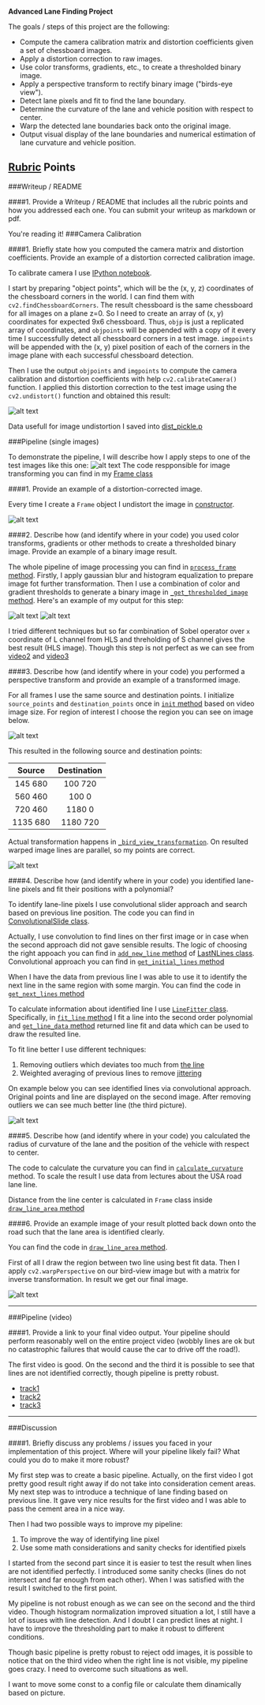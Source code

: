**Advanced Lane Finding Project**

The goals / steps of this project are the following:

* Compute the camera calibration matrix and distortion coefficients given a set of chessboard images.
* Apply a distortion correction to raw images.
* Use color transforms, gradients, etc., to create a thresholded binary image.
* Apply a perspective transform to rectify binary image ("birds-eye view").
* Detect lane pixels and fit to find the lane boundary.
* Determine the curvature of the lane and vehicle position with respect to center.
* Warp the detected lane boundaries back onto the original image.
* Output visual display of the lane boundaries and numerical estimation of lane curvature and vehicle position.

[//]: # (Image References)

[undistorted_cam]: ./examples/undistort_output.png "Original and Undistorted images"
[or_road]: ./test_images/test5.jpg "Original Road"
[und_road]: ./examples/undistorted_test5.jpg "Undistorted Road"
[threshhold1]: ./examples/threshold.jpg "Threshold examples"
[threshhold2]: ./examples/threshold2.jpg "Threshold examples"
[roi]: ./examples/roi_test5.jpg "Region of interest"
[wraped]: ./examples/warped_test5.jpg "Bird-view image"
[line_tuning]: ./examples/line_tuning.jpg "Convolutional Window Tuning"
[final]: ./examples/result_test5.jpg "Resulted output"

## [Rubric](https://review.udacity.com/#!/rubrics/571/view) Points

###Writeup / README

####1. Provide a Writeup / README that includes all the rubric points and how you addressed each one.  You can submit your writeup as markdown or pdf.

You're reading it!
###Camera Calibration

####1. Briefly state how you computed the camera matrix and distortion coefficients. Provide an example of a distortion corrected calibration image.

To calibrate camera I use [IPython notebook](/research/Calibration.ipynb).

I start by preparing "object points", which will be the (x, y, z) coordinates of the chessboard corners in the world. I can find them with `cv2.findChessboardCorners`. The result chessboard is the same chessboard for all images on a plane z=0. So I need to create an array of (x, y) coordinates for expected 9x6 chessboard. Thus, `objp` is just a replicated array of coordinates, and `objpoints` will be appended with a copy of it every time I successfully detect all chessboard corners in a test image.  `imgpoints` will be appended with the (x, y) pixel position of each of the corners in the image plane with each successful chessboard detection.  

Then I use the output `objpoints` and `imgpoints` to compute the camera calibration and distortion coefficients with help `cv2.calibrateCamera()` function. I applied this distortion correction to the test image using the `cv2.undistort()` function and obtained this result: 

![alt text][undistorted_cam]

Data usefull for image undistortion I saved into [dist_pickle.p](/dist_pickle.p)

###Pipeline (single images)

To demonstrate the pipeline, I will describe how I apply steps to one of the test images like this one:
![alt text][or_road]
The code respponsible for image transforming you can find in my [Frame class](/src/Frame.py)

####1. Provide an example of a distortion-corrected image.

Every time I create a `Frame` object I undistort the image in [constructor](/src/Frame.py#L9).

![alt text][und_road]

####2. Describe how (and identify where in your code) you used color transforms, gradients or other methods to create a thresholded binary image.  Provide an example of a binary image result.

The whole pipeline of image processing you can find in [`process_frame` method](/src/Frame.py#L72). Firstly, I apply gaussian blur and histogram equalization to prepare image fot further transformation.
Then I use a combination of color and gradient thresholds to generate a binary image in [`_get_thresholded_image` method](/src/Frame.py#L44).  Here's an example of my output for this step:

![alt text][threshhold1]
![alt text][threshhold2]

I tried different techniques but so far combination of Sobel operator over `x` coordinate of L channel from HLS and threholding of S channel gives the best result (HLS image). Though this step is not perfect as we can see from [video2](/output_video/result_challenge_video.mp4) and [video3](/output_video/result_harder_challenge_video.mp4)

####3. Describe how (and identify where in your code) you performed a perspective transform and provide an example of a transformed image.

For all frames I use the same source and destination points. I initialize `source_points` and `destination_points` once in [`init` method](/src/Frame.py#L13) based on video image size. For region of interest I choose the region you can see on image below.

![alt text][roi]

This resulted in the following source and destination points:

| Source        | Destination   | 
|:-------------:|:-------------:| 
| 145  680      | 100   720     | 
| 560  460      | 100   0       |
| 720  460      | 1180  0       |
| 1135 680      | 1180  720     |

Actual transformation happens in [`_bird_view_transformation`](/src/Frame.py#L69). On resulted warped image lines are parallel, so my points are correct.

![alt text][wraped]

####4. Describe how (and identify where in your code) you identified lane-line pixels and fit their positions with a polynomial?

To identify lane-line pixels I use convolutional slider approach and search based on previous line position. The code you can find in [ConvolutionalSlide class](/src/ConvolutionalSlider.py). 

Actually, I use convolution to find lines on ther first image or in case when the second approach did not gave sensible results. The logic of choosing the right appoach you can find in [`add_new_line` method](/src/LastNLines.py#L72) of [LastNLines class](/src/LastNLines.py). Convolutional approach you can find in [`get_initial_lines` method](/src/ConvolutionalSlider.py#L62)

When I have the data from previous line I was able to use it to identify the next line in the same region with some margin. You can find the code in [`get_next_lines` method](/src/ConvolutionalSlider.py#L75)

To calculate information about identified line I use [`LineFitter` class](/src/LineFitter.py). Specifically, in [`fit_line` method](/src/LineFitter.py#L20) I fit a line into the second order polynomial and [`get_line_data` method](/src/LineFitter.py#L20) returned line fit and data which can be used to draw the resulted line.

To fit line better I use different techniques:

1. Removing outliers which deviates too much from [the line](/src/ConvolutionalSlider.py#L69)
2. Weighted averaging of previous lines to remove [jittering](/src/LastNLines.py#L41)

On example below you can see identified lines via convolutional approach. Original points and line are displayed on the second image. After removing outliers we can see much better line (the third picture).

![alt text][line_tuning]

####5. Describe how (and identify where in your code) you calculated the radius of curvature of the lane and the position of the vehicle with respect to center.

The code to calculate the curvature you can find in [`calculate_curvature`](/src/LineFitter.py#L11) method. To scale the result I use data from lectures about the USA road lane line.

Distance from the line center is calculated in `Frame` class inside [`draw_line_area` method](/src/Frame.py#L77)

####6. Provide an example image of your result plotted back down onto the road such that the lane area is identified clearly.

You can find the code in [`draw_line_area` method](/src/Frame.py#L77).

First of all I draw the region between two line using best fit data. Then I apply `cv2.warpPerspective` on our bird-view image but with a matrix for inverse transformation. In result we get our final image.

![alt text][final]

---

###Pipeline (video)

####1. Provide a link to your final video output.  Your pipeline should perform reasonably well on the entire project video (wobbly lines are ok but no catastrophic failures that would cause the car to drive off the road!).

The first video is good. On the second and the third it is possible to see that lines are not identified correctly, though pipeline is pretty robust.

* [track1](/output_video/result_project_video.mp4 "Video1")
* [track2](/output_video/result_challenge_video.mp4 "Video2")
* [track3](/output_video/result_harder_challenge_video.mp4 "Video3")

---

###Discussion

####1. Briefly discuss any problems / issues you faced in your implementation of this project.  Where will your pipeline likely fail?  What could you do to make it more robust?

My first step was to create a basic pipeline. Actually, on the first video I got pretty good result right away if do not take into consideration cement areas. My next step was to introduce a technique of lane finding based on previous line. It gave very nice results for the first video and I was able to pass the cement area in a nice way.

Then I had two possible ways to improve my pipeline:

1. To improve the way of identifying line pixel
2. Use some math considerations and sanity checks for identified pixels

I started from the second part since it is easier to test the result when lines are not identified perfectly. I introduced some sanity checks (lines do not intersect and far enough from each other). When I was satisfied with the result I switched to the first point.

My pipeline is not robust enough as we can see on the second and the third video. Though histogram normalization improved situation a lot, I still have a lot of issues with line detection. And I doubt I can predict lines at night. I have to improve the thresholding part to make it robust to different conditions.

Though basic pipeline is pretty robust to reject odd images, it is possible to notice that on the third video when the right line is not visible, my pipeline goes crazy. I need to overcome such situations as well.

I want to move some const to a config file or calculate them dinamically based on picture.
